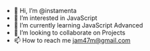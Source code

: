 - 👋 Hi, I’m @instamenta
- 👀 I’m interested in JavaScript
- 🌱 I’m currently learning JavaScript Advanced
- 💞️ I’m looking to collaborate on Projects
- 📫 How to reach me jam47m@gmail.com
